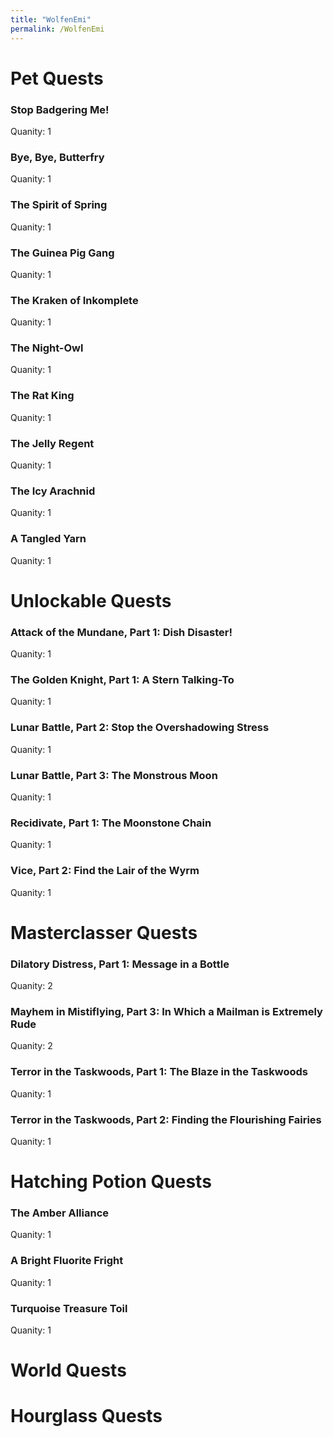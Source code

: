 ```yaml
---
title: "WolfenEmi"
permalink: /WolfenEmi
---
```


# Pet Quests
### Stop Badgering Me!

Quanity: 1

### Bye, Bye, Butterfry

Quanity: 1

### The Spirit of Spring

Quanity: 1

### The Guinea Pig Gang

Quanity: 1

### The Kraken of Inkomplete

Quanity: 1

### The Night-Owl

Quanity: 1

### The Rat King

Quanity: 1

### The Jelly Regent

Quanity: 1

### The Icy Arachnid

Quanity: 1

### A Tangled Yarn

Quanity: 1

# Unlockable Quests
### Attack of the Mundane, Part 1: Dish Disaster!

Quanity: 1

### The Golden Knight, Part 1: A Stern Talking-To

Quanity: 1

### Lunar Battle, Part 2: Stop the Overshadowing Stress

Quanity: 1

### Lunar Battle, Part 3: The Monstrous Moon

Quanity: 1

### Recidivate, Part 1: The Moonstone Chain

Quanity: 1

### Vice, Part 2: Find the Lair of the Wyrm

Quanity: 1

# Masterclasser Quests
### Dilatory Distress, Part 1: Message in a Bottle

Quanity: 2

### Mayhem in Mistiflying, Part 3: In Which a Mailman is Extremely Rude

Quanity: 2

### Terror in the Taskwoods, Part 1: The Blaze in the Taskwoods

Quanity: 1

### Terror in the Taskwoods, Part 2: Finding the Flourishing Fairies

Quanity: 1

# Hatching Potion Quests
### The Amber Alliance

Quanity: 1

### A Bright Fluorite Fright

Quanity: 1

### Turquoise Treasure Toil

Quanity: 1

# World Quests
# Hourglass Quests

